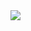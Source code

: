 <picture>
  <source
    srcset="https://github-readme-stats.vercel.app/api?username=fakersl&show_icons=true&theme=dark"
    media="(prefers-color-scheme: dark)"
  />
  <source
    srcset="https://github-readme-stats.vercel.app/api?username=fakersl&show_icons=true"
    media="(prefers-color-scheme: dark), (prefers-color-scheme: no-preference)"
  />
  <img src="https://github-readme-stats.vercel.app/api?username=fakersl&show_icons=true" />
</picture>
